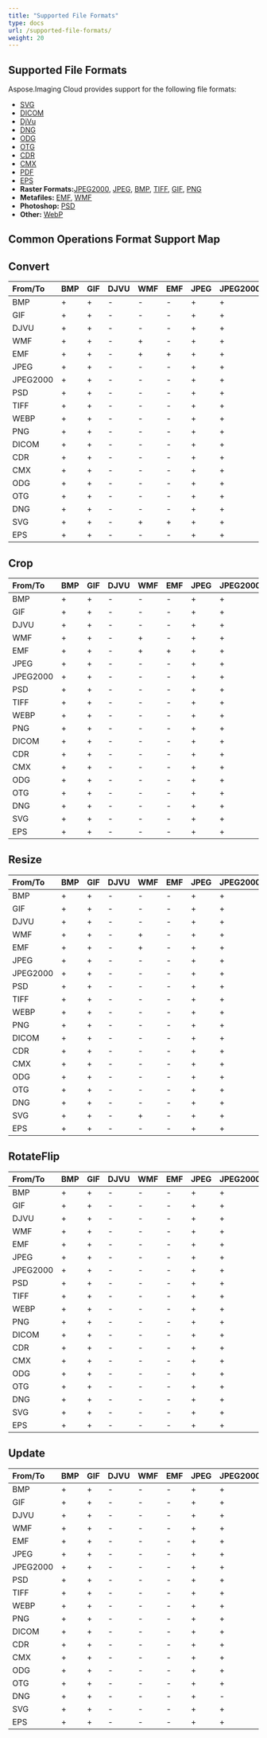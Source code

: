 ```yaml
---
title: "Supported File Formats"
type: docs
url: /supported-file-formats/
weight: 20
---
```


## **Supported File Formats**

Aspose.Imaging Cloud provides support for the following file formats:

- [SVG](https://wiki.fileformat.com/specification/page-description-language/svg/)
- [DICOM](https://wiki.fileformat.com/specification/image/dicom/)
- [DjVu](https://wiki.fileformat.com/specification/image/djvu/)
- [DNG](https://wiki.fileformat.com/specification/image/dng/)
- [ODG](https://wiki.fileformat.com/specification/image/odg/)
- [OTG](https://docs.fileformat.com/image/otg/)
- [CDR](https://wiki.fileformat.com/specification/image/cdr/)
- [CMX](https://wiki.fileformat.com/specification/image/cmx/)
- [PDF](https://wiki.fileformat.com/view/pdf/)
- [EPS](https://docs.fileformat.com/page-description-language/eps/)
- **Raster Formats:**[JPEG2000](https://wiki.fileformat.com/specification/image/jp2/), [JPEG](https://wiki.fileformat.com/specification/image/jpeg/), [BMP](https://wiki.fileformat.com/specification/image/bmp/), [TIFF](https://wiki.fileformat.com/specification/image/tiff/), [GIF](https://wiki.fileformat.com/specification/image/gif/), [PNG](https://wiki.fileformat.com/specification/image/png/)
- **Metafiles:** [EMF](https://wiki.fileformat.com/specification/image/emf/), [WMF](https://wiki.fileformat.com/specification/image/wmf/)
- **Photoshop:** [PSD](https://wiki.fileformat.com/specification/image/psd/)
- **Other:** [WebP](https://wiki.fileformat.com/specification/image/webp/)

## **Common Operations Format Support Map**
## **Convert**

|**From/To**|BMP|GIF|DJVU|WMF|EMF|JPEG|JPEG2000|PSD|TIFF|WEBP|PNG|DICOM|CDR|CMX|ODG|OTG|DNG|SVG|PDF|EPS|
| :- | :- | :- | :- | :- | :- | :- | :- | :- | :- | :- | :- | :- | :- | :- | :- | :- | :- | :- | :- | :- |
|BMP|+|+|-|-|-|+|+|+|+|+|+|+|-|-|-|-|-|-|+|-|
|GIF|+|+|-|-|-|+|+|+|+|+|+|+|-|-|-|-|-|-|+|-|
|DJVU|+|+|-|-|-|+|+|+|+|+|+|+|-|-|-|-|-|-|+|-|
|WMF|+|+|-|+|-|+|+|+|+|+|+|-|-|-|-|-|-|+|+|-|
|EMF|+|+|-|+|+|+|+|+|+|+|+|-|-|-|-|-|-|+|+|-|
|JPEG|+|+|-|-|-|+|+|+|+|+|+|+|-|-|-|-|-|-|+|-|
|JPEG2000|+|+|-|-|-|+|+|+|+|+|+|+|-|-|-|-|-|-|+|-|
|PSD|+|+|-|-|-|+|+|+|+|+|+|-|-|-|-|-|-|-|+|-|
|TIFF|+|+|-|-|-|+|+|+|+|+|+|+|-|-|-|-|-|-|+|-|
|WEBP|+|+|-|-|-|+|+|+|+|+|+|+|-|-|-|-|-|-|+|-|
|PNG|+|+|-|-|-|+|+|+|+|+|+|+|-|-|-|-|-|-|+|-|
|DICOM|+|+|-|-|-|+|+|+|+|+|+|-|-|-|-|-|-|-|+|-|
|CDR|+|+|-|-|-|+|+|+|+|+|+|-|-|-|-|-|-|-|+|-|
|CMX|+|+|-|-|-|+|+|+|+|+|+|-|-|-|-|-|-|-|+|-|
|ODG|+|+|-|-|-|+|+|+|+|+|+|-|-|-|-|-|-|-|+|-|
|OTG|+|+|-|-|-|+|+|+|+|+|+|-|-|-|-|-|-|-|+|-|
|DNG|+|+|-|-|-|+|+|+|+|+|+|+|-|-|-|-|-|-|+|-|
|SVG|+|+|-|+|+|+|+|+|+|+|+|-|-|-|-|-|-|+|+|-|
|EPS|+|+|-|-|-|+|+|+|+|+|+|+|-|-|-|-|-|-|+|-|
## **Crop**

|**From/To**|BMP|GIF|DJVU|WMF|EMF|JPEG|JPEG2000|PSD|TIFF|WEBP|PNG|DICOM|CDR|CMX|ODG|OTG|DNG|SVG|PDF|EPS|
| :- | :- | :- | :- | :- | :- | :- | :- | :- | :- | :- | :- | :- | :- | :- | :- | :- | :- | :- | :- |:- |
|BMP|+|+|-|-|-|+|+|+|+|+|+|+|-|-|-|-|-|-|+|-|
|GIF|+|+|-|-|-|+|+|+|+|+|+|+|-|-|-|-|-|-|+|-|
|DJVU|+|+|-|-|-|+|+|-|+|+|+|+|-|-|-|-|-|-|-|-|
|WMF|+|+|-|+|-|+|+|+|+|+|+|-|-|-|-|-|-|+|+|-|
|EMF|+|+|-|+|+|+|+|-|+|+|+|-|-|-|-|-|-|+|+|-|
|JPEG|+|+|-|-|-|+|+|+|+|+|+|+|-|-|-|-|-|-|+|-|
|JPEG2000|+|+|-|-|-|+|+|+|+|+|+|+|-|-|-|-|-|-|+|-|
|PSD|+|+|-|-|-|+|+|+|+|+|+|-|-|-|-|-|-|-|+|-|
|TIFF|+|+|-|-|-|+|+|+|+|+|+|+|-|-|-|-|-|-|+|-|
|WEBP|+|+|-|-|-|+|+|+|+|+|+|+|-|-|-|-|-|-|+|-|
|PNG|+|+|-|-|-|+|+|+|+|+|+|+|-|-|-|-|-|-|+|-|
|DICOM|+|+|-|-|-|+|+|+|+|+|+|-|-|-|-|-|-|-|+|-|
|CDR|+|+|-|-|-|+|+|-|+|+|+|-|-|-|-|-|-|-|-|-|
|CMX|+|+|-|-|-|+|+|-|+|+|+|-|-|-|-|-|-|-| |-|
|ODG|+|+|-|-|-|+|+|-|+|+|+|-|-|-|-|-|-|-|-|-|
|OTG|+|+|-|-|-|+|+|-|+|+|+|-|-|-|-|-|-|-|-|-|
|DNG|+|+|-|-|-|+|+|+|+|+|+|+|-|-|-|-|-|-|+|-|
|SVG|+|+|-|-|-|+|+|-|+|+|+|-|-|-|-|-|-|-|-|-|
|EPS|+|+|-|-|-|+|+|+|+|+|+|+|-|-|-|-|-|-|+|-|-|
## **Resize**

|**From/To**|BMP|GIF|DJVU|WMF|EMF|JPEG|JPEG2000|PSD|TIFF|WEBP|PNG|DICOM|CDR|CMX|ODG|OTG|DNG|SVG|PDF|EPS|
| :- | :- | :- | :- | :- | :- | :- | :- | :- | :- | :- | :- | :- | :- | :- | :- | :- | :- | :- | :- |:- |
|BMP|+|+|-|-|-|+|+|+|+|+|+|+|-|-|-|-|-|-|+|-|
|GIF|+|+|-|-|-|+|+|+|+|+|+|+|-|-|-|-|-|-|+|-|
|DJVU|+|+|-|-|-|+|+|+|+|+|+|+|-|-|-|-|-|-|-|-|
|WMF|+|+|-|+|-|+|+|+|+|+|+|-|-|-|-|-|-|+|-|-|
|EMF|+|+|-|+|-|+|+|+|+|+|+|-|-|-|-|-|-|-|+|-|
|JPEG|+|+|-|-|-|+|+|+|+|+|+|+|-|-|-|-|-|-|+|-|
|JPEG2000|+|+|-|-|-|+|+|+|+|+|+|+|-|-|-|-|-|-|+|-|
|PSD|+|+|-|-|-|+|+|+|+|+|+|-|-|-|-|-|-|-|+|-|
|TIFF|+|+|-|-|-|+|+|+|+|+|+|+|-|-|-|-|-|-|+|-|
|WEBP|+|+|-|-|-|+|+|+|+|+|+|+|-|-|-|-|-|-|+|-|
|PNG|+|+|-|-|-|+|+|+|+|+|+|+|-|-|-|-|-|-|+|-|
|DICOM|+|+|-|-|-|+|+|+|+|+|+|-|-|-|-|-|-|-|+|-|
|CDR|+|+|-|-|-|+|+|-|+|+|+|-|-|-|-|-|-|-|-|-|
|CMX|+|+|-|-|-|+|+|-|+|+|+|-|-|-|-|-|-|-|-|-|
|ODG|+|+|-|-|-|+|+|-|+|+|+|-|-|-|-|-|-|-|-|-|
|OTG|+|+|-|-|-|+|+|-|+|+|+|-|-|-|-|-|-|-|-|-|
|DNG|+|+|-|-|-|+|+|+|+|+|+|+|-|-|-|-|-|-|+|-|
|SVG|+|+|-|+|-|+|+|-|+|+|+|-|-|-|-|-|-|-|-|-|
|EPS|+|+|-|-|-|+|+|+|+|+|+|+|-|-|-|-|-|-|+|-|-|
## **RotateFlip**

|**From/To**|BMP|GIF|DJVU|WMF|EMF|JPEG|JPEG2000|PSD|TIFF|WEBP|PNG|DICOM|CDR|CMX|ODG|OTG|DNG|SVG|PDF|EPS|
| :- | :- | :- | :- | :- | :- | :- | :- | :- | :- | :- | :- | :- | :- | :- | :- | :- | :- | :- | :- |:- |
|BMP|+|+|-|-|-|+|+|+|+|+|+|+|-|-|-|-|-|-|+|-|
|GIF|+|+|-|-|-|+|+|+|+|+|+|+|-|-|-|-|-|-|+|-|
|DJVU|+|+|-|-|-|+|+|+|+|+|+|+|-|-|-|-|-|-|-|-|
|WMF|+|+|-|-|-|+|+|+|+|+|+|-|-|-|-|-|-|-|-|-|
|EMF|+|+|-|-|-|+|+|+|+|+|+|-|-|-|-|-|-|-|-|-|
|JPEG|+|+|-|-|-|+|+|+|+|+|+|+|-|-|-|-|-|-|+|-|
|JPEG2000|+|+|-|-|-|+|+|+|+|+|+|+|-|-|-|-|-|-|+|-|
|PSD|+|+|-|-|-|+|+|+|+|+|+|-|-|-|-|-|-|-|+|-|
|TIFF|+|+|-|-|-|+|+|+|+|+|+|+|-|-|-|-|-|-|+|-|
|WEBP|+|+|-|-|-|+|+|+|+|+|+|+|-|-|-|-|-|-|+|-|
|PNG|+|+|-|-|-|+|+|+|+|+|+|+|-|-|-|-|-|-|+|-|
|DICOM|+|+|-|-|-|+|+|+|+|+|+|-|-|-|-|-|-|-|+|-|
|CDR|+|+|-|-|-|+|+|+|+|+|+|-|-|-|-|-|-|-|-|-|
|CMX|+|+|-|-|-|+|+|+|+|+|+|-|-|-|-|-|-|-|-|-|
|ODG|+|+|-|-|-|+|+|-|+|+|+|-|-|-|-|-|-|-|-|-|
|OTG|+|+|-|-|-|+|+|+|+|+|+|-|-|-|-|-|-|-|-|-|
|DNG|+|+|-|-|-|+|+|+|+|+|+|+|-|-|-|-|-|-|+|-|
|SVG|+|+|-|-|-|+|+|+|+|+|+|-|-|-|-|-|-|-|-|-|
|EPS|+|+|-|-|-|+|+|+|+|+|+|+|-|-|-|-|-|-|+|-|-|
## **Update**

|**From/To**|BMP|GIF|DJVU|WMF|EMF|JPEG|JPEG2000|PSD|TIFF|WEBP|PNG|DICOM|CDR|CMX|ODG|OTG|DNG|SVG|PDF|EPS|
| :- | :- | :- | :- | :- | :- | :- | :- | :- | :- | :- | :- | :- | :- | :- | :- | :- | :- | :- | :- |:- |
|BMP|+|+|-|-|-|+|+|+|+|+|+|+|-|-|-|-|-|-|+|-|
|GIF|+|+|-|-|-|+|+|+|+|+|+|+|-|-|-|-|-|-|+|-|
|DJVU|+|+|-|-|-|+|+|-|+|+|+|+|-|-|-|-|-|-|-|-|
|WMF|+|+|-|-|-|+|+|-|+|+|+|-|-|-|-|-|-|-|-|-|
|EMF|+|+|-|-|-|+|+|-|+|+|+|-|-|-|-|-|-|-|-|-|
|JPEG|+|+|-|-|-|+|+|+|+|+|+|+|-|-|-|-|-|-|+|-|
|JPEG2000|+|+|-|-|-|+|+|+|+|+|+|+|-|-|-|-|-|-|+|-|
|PSD|+|+|-|-|-|+|+|+|+|+|+|-|-|-|-|-|-|-|+|-|
|TIFF|+|+|-|-|-|+|+|+|+|+|+|+|-|-|-|-|-|-|+|-|
|WEBP|+|+|-|-|-|+|+|+|+|+|+|+|-|-|-|-|-|-|+|-|
|PNG|+|+|-|-|-|+|+|+|+|+|+|+|-|-|-|-|-|-|+|-|
|DICOM|+|+|-|-|-|+|+|+|+|+|+|-|-|-|-|-|-|-|+|-|
|CDR|+|+|-|-|-|+|+|-|+|+|+|-|-|-|-|-|-|-|-|-|
|CMX|+|+|-|-|-|+|+|-|+|+|+|-|-|-|-|-|-|-|-|-|
|ODG|+|+|-|-|-|+|+|-|+|+|+|-|-|-|-|-|-|-|-|-|
|OTG|+|+|-|-|-|+|+|-|+|+|+|-|-|-|-|-|-|-|-|-|
|DNG|+|+|-|-|-|+|-|+|+|+|+|+|-|-|-|-|-|-|+|-|
|SVG|+|+|-|-|-|+|+|-|+|+|+|-|-|-|-|-|-|-|-|-|
|EPS|+|+|-|-|-|+|+|+|+|+|+|+|-|-|-|-|-|-|+|-|-|

